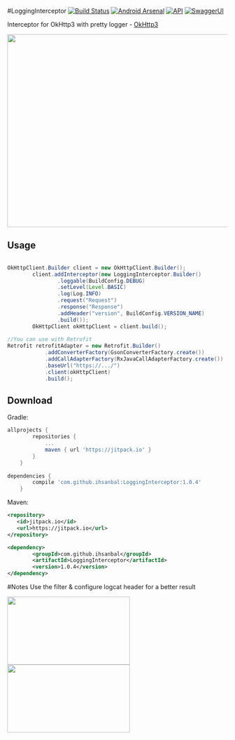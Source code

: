 #LoggingInterceptor
[![Build Status](https://travis-ci.org/ihsanbal/LoggingInterceptor.svg?branch=master)](https://travis-ci.org/ihsanbal/LoggingInterceptor)
[![Android Arsenal](https://img.shields.io/badge/Android%20Arsenal-LoggingInterceptor-green.svg?style=flat-square)](https://android-arsenal.com/details/1/5342)
[![API](https://img.shields.io/badge/API-9%2B-brightgreen.svg?style=flat-square)](https://developer.android.com/about/versions/android-2.3.html)
[![SwaggerUI](https://img.shields.io/badge/Swagger-mockable.io-orange.svg?style=flat-square)](https://www.mockable.io/swagger/index.html?url=https%3A%2F%2Fdemo2961085.mockable.io%3Fopenapi#!/demo2961085)

Interceptor for OkHttp3 with pretty logger - [OkHttp3](https://github.com/square/okhttp)

<p align="center">
    <img src="https://github.com/ihsanbal/LoggingInterceptor/blob/master/logging.gif" width="580" height="440"/>
</p>

Usage
--------

```java

OkHttpClient.Builder client = new OkHttpClient.Builder();
        client.addInterceptor(new LoggingInterceptor.Builder()
                .loggable(BuildConfig.DEBUG)
                .setLevel(Level.BASIC)
                .log(Log.INFO)
                .request("Request")
                .response("Response")
                .addHeader("version", BuildConfig.VERSION_NAME)
                .build());
        OkHttpClient okHttpClient = client.build();
	
//You can use with Retrofit
Retrofit retrofitAdapter = new Retrofit.Builder()
            .addConverterFactory(GsonConverterFactory.create())
            .addCallAdapterFactory(RxJavaCallAdapterFactory.create())
            .baseUrl("https://.../")
            .client(okHttpClient)
            .build();
```

Download
--------

Gradle:
```groovy
allprojects {
		repositories {
			...
			maven { url 'https://jitpack.io' }
		}
	}
	
dependencies {
	    compile 'com.github.ihsanbal:LoggingInterceptor:1.0.4'
	}
```

Maven:
```xml
<repository>
   <id>jitpack.io</id>
   <url>https://jitpack.io</url>
</repository>

<dependency>
	    <groupId>com.github.ihsanbal</groupId>
	    <artifactId>LoggingInterceptor</artifactId>
	    <version>1.0.4</version>
</dependency>
```

#Notes
Use the filter & configure logcat header for a better result

<p align="left">
    <img src="https://github.com/ihsanbal/LoggingInterceptor/blob/master/images/screen_shot_5.png" width="280" height="155"/>
    <img src="https://github.com/ihsanbal/LoggingInterceptor/blob/master/images/screen_shot_4.png" width="280" height="155"/>
</p>

